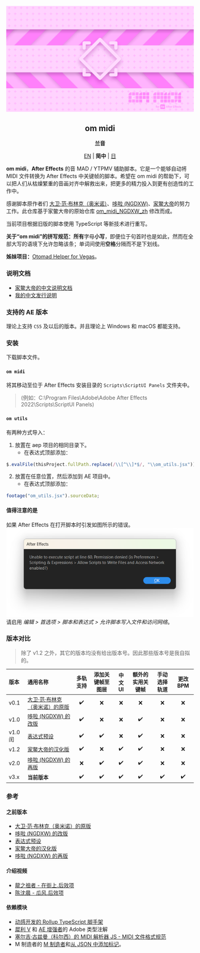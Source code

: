 <div lang="zh-CN">

[![Cover](cover.png)](#om_midi)
<div align="center">
	<h2 id="om_midi">om midi</h2>
	<p><b>兰音</b></p>

[EN](README.md) | **简中** | [日](README_ja-JP.md)
</div>

**om midi**，**After Effects** 的音 MAD / YTPMV 辅助脚本。它是一个能够自动将 MIDI 文件转换为 After Effects 中关键帧的脚本。希望在 om midi 的帮助下，可以把人们从枯燥繁重的音画对齐中解救出来，把更多的精力投入到更有创造性的工作中。

感谢脚本原作者们 [大卫·范·布林克（奥米诺）](https://omino.com/)、[哆啦 (NGDXW)](https://space.bilibili.com/40208180)、[家鳖大帝](https://github.com/Z4HD)的努力工作。此仓库基于家鳖大帝的原始仓库 [om_midi_NGDXW_zh](https://github.com/Z4HD/om_midi_NGDXW_zh) 修改而成。

当前项目根据旧版的脚本使用 TypeScript 等新技术进行重写。

**关于“om midi”的拼写规范：所有**字母**小写**，即便位于句首时也是如此，然而在全部大写的语境下允许忽略该条；单词间使用**空格**分隔而不是下划线。

**姊妹项目：**[Otomad Helper for Vegas](https://github.com/otomad/OtomadHelper)。

### 说明文档
* [家鳖大帝的中文说明文档](https://om.z4hd.cf/)
* [我的中文发行说明](https://www.bilibili.com/read/cv18532219)

### 支持的 AE 版本
理论上支持 `CS5` 及以后的版本。并且理论上 Windows 和 macOS 都能支持。

### 安装
下载脚本文件。

#### `om midi`
将其移动至位于 After Effects 安装目录的 `Scripts\ScriptUI Panels` 文件夹中。
> (例如：C:\Program Files\Adobe\Adobe After Effects 2022\Scripts\ScriptUI Panels)
#### `om utils`
有两种方式导入：
1. 放置在 aep 项目的相同目录下。
	* 在表达式顶部添加：
```javascript
$.evalFile(thisProject.fullPath.replace(/\\[^\\]*$/, "\\om_utils.jsx"));
```
2. 放置在任意位置，然后添加到 AE 项目中。
	* 在表达式顶部添加：
```javascript
footage("om_utils.jsx").sourceData;
```

#### 值得注意的是
如果 After Effects 在打开脚本时引发如图所示的错误。
![After Effects No Access Files](./covers/After_Effects_No_Access_Files.png)
请启用 *编辑 > 首选项 > 脚本和表达式 > 允许脚本写入文件和访问网络*。

### 版本对比
> 除了 v1.2 之外，其它的版本均没有给出版本号。因此那些版本号是我自拟的。

版本 | 通用名称 | 多轨支持 | 添加关键帧至图层 | 中文 UI | 额外的实用关键帧 | 手动选择轨道 | 更改 BPM
:--- | :--- | :---: | :---: | :---: | :---: | :---: | :---:
v0.1 | [大卫·范·布林克（奥米诺）的原版](https://omino.com/pixelblog/2011/12/26/ae-hello-again-midi/) | ✔️ | ❌ | ❌ | ❌ | ❌ | ❌ | ❌
v1.0 | [哆啦 (NGDXW) 的改版](https://www.bilibili.com/read/cv170398) | ✔️ | ❌ | ❌ | ✔️ | ❌ | ❌
v1.0 闰 | [表达式预设](https://www.bilibili.com/video/av29649969) | ✔️ | ✔️ | ❌ | ✔️ | ❌ | ❌
v1.2 | [家鳖大帝的汉化版](https://github.com/Z4HD/om_midi_NGDXW_zh) | ✔️ | ❌ | ✔️ | ✔️ | ❌ | ❌
v2.0 | [哆啦 (NGDXW) 的再版](https://www.bilibili.com/read/cv1217487) | ❌ | ✔️ | ✔️ | ✔️ | ❌ | ❌
v3.x | **当前版本** | ✔️ | ✔️ | ✔️ | ✔️ | ✔️ | ✔️

### 参考
#### 之前版本
* [大卫·范·布林克（奥米诺）的原版](https://omino.com/pixelblog/2011/12/26/ae-hello-again-midi/)
* [哆啦 (NGDXW) 的改版](https://www.bilibili.com/read/cv170398)
* [表达式预设](https://www.bilibili.com/video/av29649969)
* [家鳖大帝的汉化版](https://github.com/Z4HD/om_midi_NGDXW_zh)
* [哆啦 (NGDXW) 的再版](https://www.bilibili.com/read/cv1217487)
#### 介绍视频
* [龍之祖者 - 在街上.后效项](https://www.bilibili.com/video/av9228581)
* [陈沈晨 - 瓜风.后效项](https://www.bilibili.com/video/av9778499)
#### 依赖模块
* [动感开发的 Rollup TypeScript 脚手架](https://github.com/motiondeveloper/expression-globals-typescript)
* [犀利 V](https://github.com/Silly-V/Adobe-TS-ExtendScript) 和 [AE 增强者](https://github.com/aenhancers/Types-for-Adobe)的 Adobe 类型注解
* [塞尔吉·古兹曼（科尔西）的 MIDI 解析器 JS - MIDI 文件格式规范](https://github.com/colxi/midi-parser-js/wiki/MIDI-File-Format-Specifications)
* M 制造者的 [M 制造者](https://github.com/stysmmaker/mmkr)和[从 JSON 中添加标记](https://github.com/stysmmaker/AddMarkersFromJSON)。

</div>

